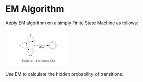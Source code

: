 # EM Algorithm

Apply EM algorithm on a simply Finite State Machine as follows: 

<img src="fsm.png" width="200">

Use EM to calculate the hidden probability of transitions. 
